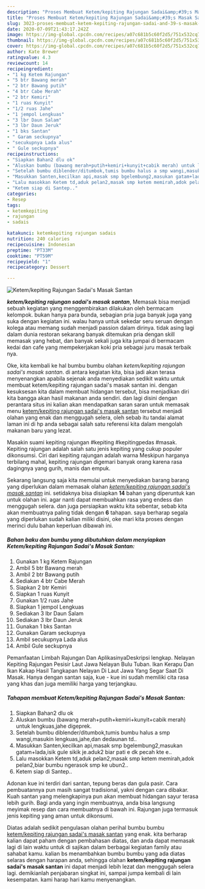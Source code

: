 ```yaml
---
description: "Proses Membuat Ketem/kepiting Rajungan Sadai&amp;#39;s Masak Santan, Enak Banget"
title: "Proses Membuat Ketem/kepiting Rajungan Sadai&amp;#39;s Masak Santan, Enak Banget"
slug: 3023-proses-membuat-ketem-kepiting-rajungan-sadai-and-39-s-masak-santan-enak-banget
date: 2020-07-09T21:43:17.242Z
image: https://img-global.cpcdn.com/recipes/a07c681b5c60f2d5/751x532cq70/ketemkepiting-rajungan-sadais-masak-santan-foto-resep-utama.jpg
thumbnail: https://img-global.cpcdn.com/recipes/a07c681b5c60f2d5/751x532cq70/ketemkepiting-rajungan-sadais-masak-santan-foto-resep-utama.jpg
cover: https://img-global.cpcdn.com/recipes/a07c681b5c60f2d5/751x532cq70/ketemkepiting-rajungan-sadais-masak-santan-foto-resep-utama.jpg
author: Kate Brewer
ratingvalue: 4.3
reviewcount: 14
recipeingredient:
- "1 kg Ketem Rajungan"
- "5 btr Bawang merah"
- "2 btr Bawang putih"
- "4 btr Cabe Merah"
- "2 btr Kemiri"
- "1 ruas Kunyit"
- "1/2 ruas Jahe"
- "1 jempol Lengkuas"
- "3 lbr Daun Salam"
- "3 lbr Daun Jeruk"
- "1 bks Santan"
- " Garam seckupnya"
- "secukupnya Lada alus"
- " Gule seckupnya"
recipeinstructions:
- "Siapkan Bahan2 dlu ok"
- "Aluskan bumbu (bawang merah+putih+kemiri+kunyit+cabik merah) untuk lengkuas,jahe digeprek."
- "Setelah bumbu diblender/ditumbok,tumis bumbu halus a smp wangi,masukin lengkuas,jahe,dan dedaunan td.."
- "Masukkan Santen,kecilkan api,masak smp bgelembung2,masukan gatam+lada,isik gule sikik je.aduk2 biar pati e dk pecah kte e.."
- "Lalu masokkan Ketem td,aduk pelan2,masak smp ketem memirah,adok pelan2,biar bumbu ngerasok smp ke ubun2.."
- "Ketem siap di Santep.."
categories:
- Resep
tags:
- ketemkepiting
- rajungan
- sadais

katakunci: ketemkepiting rajungan sadais 
nutrition: 240 calories
recipecuisine: Indonesian
preptime: "PT33M"
cooktime: "PT59M"
recipeyield: "1"
recipecategory: Dessert

---
```



![Ketem/kepiting Rajungan Sadai&#39;s Masak Santan](https://img-global.cpcdn.com/recipes/a07c681b5c60f2d5/751x532cq70/ketemkepiting-rajungan-sadais-masak-santan-foto-resep-utama.jpg)

<b><i>ketem/kepiting rajungan sadai&#39;s masak santan</i></b>, Memasak bisa menjadi sebuah kegiatan yang menggembirakan dilakukan oleh bermacam kelompok. bukan hanya para bunda, sebagian pria juga banyak juga yang suka dengan kegiatan ini. walau hanya untuk sekedar seru seruan dengan kolega atau memang sudah menjadi passion dalam dirinya. tidak asing lagi dalam dunia restoran sekarang banyak ditemukan pria dengan skill memasak yang hebat, dan banyak sekali juga kita jumpai di bermacam kedai dan cafe yang mempekerjakan koki pria sebagai juru masak terbaik nya.

Oke, kita kembali ke hal bumbu bumbu olahan <i>ketem/kepiting rajungan sadai&#39;s masak santan</i>. di antara kegiatan kita, bisa jadi akan terasa menyenangkan apabila sejenak anda menyediakan sedikit waktu untuk membuat ketem/kepiting rajungan sadai&#39;s masak santan ini. dengan kesuksesan kita dalam membuat hidangan tersebut, bisa menjadikan diri kita bangga akan hasil makanan anda sendiri. dan lagi disini dengan perantara situs ini kalian akan mendapatkan saran saran untuk memasak menu <u>ketem/kepiting rajungan sadai&#39;s masak santan</u> tersebut menjadi olahan yang enak dan menggugah selera, oleh sebab itu tandai alamat laman ini di hp anda sebagai salah satu referensi kita dalam mengolah makanan baru yang lezat.

Masakin suami kepiting rajungan #kepiting #kepitingpedas #masak. Kepiting rajungan adalah salah satu jenis kepiting yang cukup populer dikonsumsi. Ciri dari kepiting rajungan adalah warna Meskipun harganya terbilang mahal, kepiting rajungan digemari banyak orang karena rasa dagingnya yang gurih, manis dan empuk.


Sekarang langsung saja kita memulai untuk menyediakan barang barang yang diperlukan dalam memasak olahan <u><i>ketem/kepiting rajungan sadai&#39;s masak santan</i></u> ini. setidaknya bisa disiapkan <b>14</b> bahan yang diperuntuk kan untuk olahan ini. agar nanti dapat membuahkan rasa yang endess dan menggugah selera. dan juga persiapkan waktu kita sebentar, sebab kita akan membuatnya paling tidak dengan <b>6</b> tahapan. saya berharap segala yang diperlukan sudah kalian miliki disini, oke mari kita proses dengan merinci dulu bahan keperluan dibawah ini.

<!--inarticleads1-->

##### Bahan baku dan bumbu yang dibutuhkan dalam menyiapkan Ketem/kepiting Rajungan Sadai&#39;s Masak Santan:

1. Gunakan 1 kg Ketem Rajungan
1. Ambil 5 btr Bawang merah
1. Ambil 2 btr Bawang putih
1. Sediakan 4 btr Cabe Merah
1. Siapkan 2 btr Kemiri
1. Siapkan 1 ruas Kunyit
1. Gunakan 1/2 ruas Jahe
1. Siapkan 1 jempol Lengkuas
1. Sediakan 3 lbr Daun Salam
1. Sediakan 3 lbr Daun Jeruk
1. Gunakan 1 bks Santan
1. Gunakan  Garam seckupnya
1. Ambil secukupnya Lada alus
1. Ambil  Gule seckupnya


Pemanfaatan Limbah Rajungan Dan AplikasinyaDeskripsi lengkap. Nelayan Kepiting Rajungan Pesisir Laut Jawa Nelayan Bulu Tuban. Ikan Kerapu Dan Ikan Kakap Hasil Tangkapan Nelayan Di Laut Jawa Yang Segar Saat Di Masak. Hanya dengan santan saja, kue - kue ini sudah memiliki cita rasa yang khas dan juga memiliki harga yang terjangkau. 

<!--inarticleads2-->

##### Tahapan membuat Ketem/kepiting Rajungan Sadai&#39;s Masak Santan:

1. Siapkan Bahan2 dlu ok
1. Aluskan bumbu (bawang merah+putih+kemiri+kunyit+cabik merah) untuk lengkuas,jahe digeprek.
1. Setelah bumbu diblender/ditumbok,tumis bumbu halus a smp wangi,masukin lengkuas,jahe,dan dedaunan td..
1. Masukkan Santen,kecilkan api,masak smp bgelembung2,masukan gatam+lada,isik gule sikik je.aduk2 biar pati e dk pecah kte e..
1. Lalu masokkan Ketem td,aduk pelan2,masak smp ketem memirah,adok pelan2,biar bumbu ngerasok smp ke ubun2..
1. Ketem siap di Santep..


Adonan kue ini terdiri dari santan, tepung beras dan gula pasir. Cara pembuatannya pun masih sangat tradisional, yakni dengan cara dibakar. Kuah santan yang melengkapinya pun akan membuat hidangan sayur terasa lebih gurih. Bagi anda yang ingin membuatnya, anda bisa langsung meyimak resep dan cara membuatnya di bawah ini. Rajungan juga termasuk jenis kepiting yang aman untuk dikonsumi. 

Diatas adalah sedikit pengulasan olahan perihal bumbu bumbu <u>ketem/kepiting rajungan sadai&#39;s masak santan</u> yang enak. kita berharap kalian dapat paham dengan pembahasan diatas, dan anda dapat memasak lagi di lain waktu untuk di sajikan dalam berbagai kegiatan family atau sahabat kamu. kalian bs menambahkan bumbu bumbu yang ada diatas selaras dengan harapan anda, sehingga olahan <b>ketem/kepiting rajungan sadai&#39;s masak santan</b> ini dapat menjadi lebih lezat dan menggugah selera lagi. demikianlah penjabaran singkat ini, sampai jumpa kembali di lain kesempatan. kami harap hari kamu menyenangkan.
